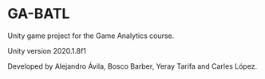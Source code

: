 # GA-BATL
Unity game project for the Game Analytics course.

Unity version 2020.1.8f1

Developed by Alejandro Ávila, Bosco Barber, Yeray Tarifa and Carles López.



